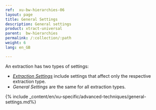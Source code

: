 ```yaml
---
ref:  xu-bw-hierarchies-06
layout: page
title: General Settings
description: General settings
product: xtract-universal
parent:  bw-hierarchies
permalink: /:collection/:path
weight: 6
lang: en_GB

---
```


An extraction has two types of settings: 
- [*Extraction Settings*](../table/extraction-settings) include settings that affect only the respective extraction type.
- *General Settings* are the same for all extraction types.

{% include _content/en/xu-specific/advanced-techniques/general-settings.md%}